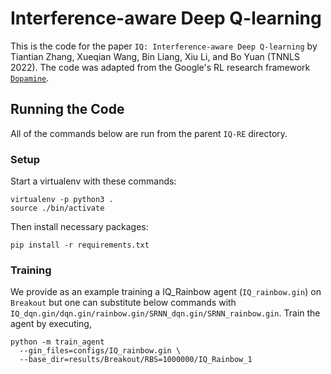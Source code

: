 # Interference-aware Deep Q-learning
This is the code for the paper
`IQ: Interference-aware Deep Q-learning`
by Tiantian Zhang, Xueqian Wang, Bin Liang, Xiu Li, and Bo Yuan (TNNLS 2022). 
The code was adapted from the Google's RL research framework 
[`Dopamine`](https://github.com/google/dopamine).

## Running the Code
All of the commands below are run from the parent `IQ-RE` directory.

### Setup
Start a virtualenv with these commands:

```
virtualenv -p python3 .
source ./bin/activate
```

Then install necessary packages: 

```
pip install -r requirements.txt
```

### Training
We provide as an example training a IQ_Rainbow agent (`IQ_rainbow.gin`) on `Breakout` but one can 
substitute below commands with `IQ_dqn.gin/dqn.gin/rainbow.gin/SRNN_dqn.gin/SRNN_rainbow.gin`.
Train the agent by executing,

```
python -m train_agent
  --gin_files=configs/IQ_rainbow.gin \
  --base_dir=results/Breakout/RBS=1000000/IQ_Rainbow_1
```

